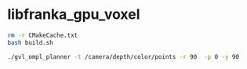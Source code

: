 
# libfranka_gpu_voxel
```bash
rm -r CMakeCache.txt
bash build.sh

```
```bash
./gvl_ompl_planner -t /camera/depth/color/points -r 90  -p 0 -y 90
```
